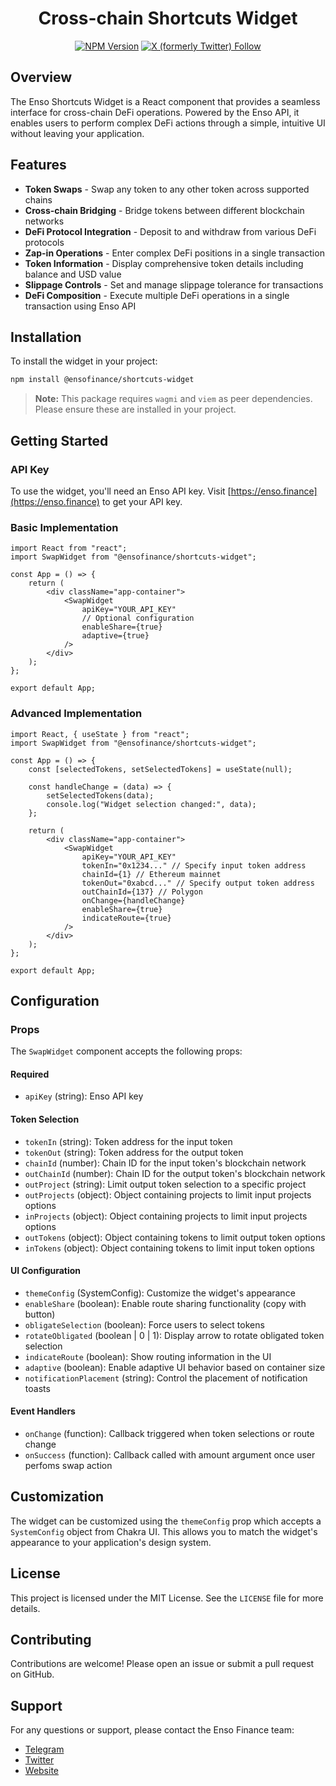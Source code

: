 <div align="center">

# Cross-chain Shortcuts Widget

[![NPM Version](https://img.shields.io/npm/v/%40ensofinance%2Fshortcuts-widget)](https://www.npmjs.com/package/%40ensofinance%2Fshortcuts-widget)
[![X (formerly Twitter) Follow](https://img.shields.io/twitter/follow/EnsoBuild)](https://twitter.com/EnsoBuild)

</div>

## Overview

The Enso Shortcuts Widget is a React component that provides a seamless interface for cross-chain DeFi operations. Powered by the Enso API, it enables users to perform complex DeFi actions through a simple, intuitive UI without leaving your application.

## Features

- **Token Swaps** - Swap any token to any other token across supported chains
- **Cross-chain Bridging** - Bridge tokens between different blockchain networks
- **DeFi Protocol Integration** - Deposit to and withdraw from various DeFi protocols
- **Zap-in Operations** - Enter complex DeFi positions in a single transaction
- **Token Information** - Display comprehensive token details including balance and USD value
- **Slippage Controls** - Set and manage slippage tolerance for transactions
- **DeFi Composition** - Execute multiple DeFi operations in a single transaction using Enso API

## Installation

To install the widget in your project:

```bash
npm install @ensofinance/shortcuts-widget
```

> **Note:** This package requires `wagmi` and `viem` as peer dependencies. Please ensure these are installed in your project.

## Getting Started

### API Key

To use the widget, you'll need an Enso API key. Visit [https://enso.finance](https://enso.finance) to get your API key.

### Basic Implementation

```tsx
import React from "react";
import SwapWidget from "@ensofinance/shortcuts-widget";

const App = () => {
    return (
        <div className="app-container">
            <SwapWidget
                apiKey="YOUR_API_KEY"
                // Optional configuration
                enableShare={true}
                adaptive={true}
            />
        </div>
    );
};

export default App;
```

### Advanced Implementation

```tsx
import React, { useState } from "react";
import SwapWidget from "@ensofinance/shortcuts-widget";

const App = () => {
    const [selectedTokens, setSelectedTokens] = useState(null);

    const handleChange = (data) => {
        setSelectedTokens(data);
        console.log("Widget selection changed:", data);
    };

    return (
        <div className="app-container">
            <SwapWidget
                apiKey="YOUR_API_KEY"
                tokenIn="0x1234..." // Specify input token address
                chainId={1} // Ethereum mainnet
                tokenOut="0xabcd..." // Specify output token address
                outChainId={137} // Polygon
                onChange={handleChange}
                enableShare={true}
                indicateRoute={true}
            />
        </div>
    );
};

export default App;
```

## Configuration

### Props

The `SwapWidget` component accepts the following props:

#### Required

- `apiKey` (string): Enso API key

#### Token Selection

- `tokenIn` (string): Token address for the input token
- `tokenOut` (string): Token address for the output token
- `chainId` (number): Chain ID for the input token's blockchain network
- `outChainId` (number): Chain ID for the output token's blockchain network
- `outProject` (string): Limit output token selection to a specific project
- `outProjects` (object): Object containing projects to limit input projects options
- `inProjects` (object): Object containing projects to limit input projects options
- `outTokens` (object): Object containing tokens to limit output token options
- `inTokens` (object): Object containing tokens to limit input token options

#### UI Configuration

- `themeConfig` (SystemConfig): Customize the widget's appearance
- `enableShare` (boolean): Enable route sharing functionality (copy with button)
- `obligateSelection` (boolean): Force users to select tokens
- `rotateObligated` (boolean | 0 | 1): Display arrow to rotate obligated token selection
- `indicateRoute` (boolean): Show routing information in the UI
- `adaptive` (boolean): Enable adaptive UI behavior based on container size
- `notificationPlacement` (string): Control the placement of notification toasts

#### Event Handlers

- `onChange` (function): Callback triggered when token selections or route change
- `onSuccess` (function): Callback called with amount argument once user perfoms swap action

## Customization

The widget can be customized using the `themeConfig` prop which accepts a `SystemConfig` object from Chakra UI. This allows you to match the widget's appearance to your application's design system.

## License

This project is licensed under the MIT License. See the `LICENSE` file for more details.

## Contributing

Contributions are welcome! Please open an issue or submit a pull request on GitHub.

## Support

For any questions or support, please contact the Enso Finance team:

- [Telegram](https://t.me/enso_intent_engine)
- [Twitter](https://twitter.com/EnsoBuild)
- [Website](https://enso.finance)
